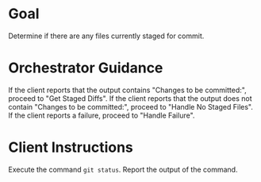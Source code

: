 # Goal
Determine if there are any files currently staged for commit.

# Orchestrator Guidance
If the client reports that the output contains "Changes to be committed:", proceed to "Get Staged Diffs".
If the client reports that the output does not contain "Changes to be committed:", proceed to "Handle No Staged Files".
If the client reports a failure, proceed to "Handle Failure".

# Client Instructions
Execute the command `git status`. Report the output of the command.
